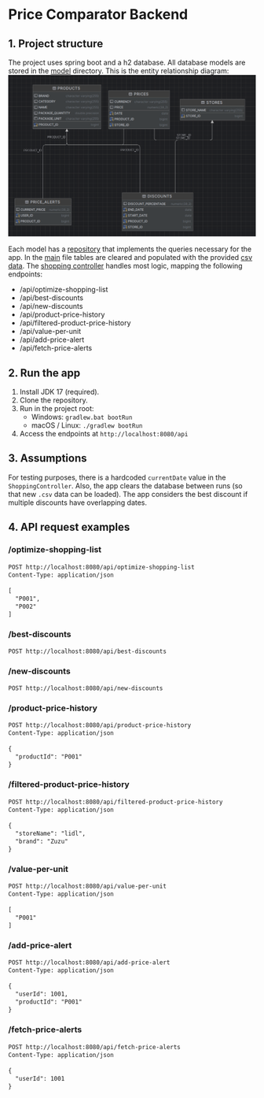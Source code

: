 # Price Comparator Backend  

## 1. Project structure

The project uses spring boot and a h2 database. All database
models are stored in the [model](./src/main/java/com/example/accesachallenge/model)
directory. This is the entity relationship diagram:
![ERD](./ERD.png)

Each model has a [repository](./src/main/java/com/example/accesachallenge/repository)
that implements the queries necessary for the app. In the
[main](./src/main/java/com/example/accesachallenge/AccesaChallengeApplication.java) file
tables are cleared and populated with the provided [csv data](./data). The [shopping controller](./src/main/java/com/example/accesachallenge/controller/ShoppingController.java)
handles most logic, mapping the following endpoints:
* /api/optimize-shopping-list
* /api/best-discounts
* /api/new-discounts
* /api/product-price-history
* /api/filtered-product-price-history
* /api/value-per-unit
* /api/add-price-alert
* /api/fetch-price-alerts

## 2. Run the app
1. Install JDK 17 (required).
2. Clone the repository.
3. Run in the project root:
   - Windows: `gradlew.bat bootRun`
   - macOS / Linux: `./gradlew bootRun`
4. Access the endpoints at `http://localhost:8080/api`

## 3. Assumptions
For testing purposes, there is a hardcoded `currentDate` value in the 
`ShoppingController`. Also, the app clears the database between runs 
(so that new `.csv` data can be loaded). The app considers the best discount if multiple
discounts have overlapping dates.

## 4. API request examples

### /optimize-shopping-list
```http request
POST http://localhost:8080/api/optimize-shopping-list
Content-Type: application/json

[
  "P001",
  "P002"
]
```

### /best-discounts
```http request
POST http://localhost:8080/api/best-discounts
```

### /new-discounts
```http request
POST http://localhost:8080/api/new-discounts
```

### /product-price-history
```http request
POST http://localhost:8080/api/product-price-history
Content-Type: application/json

{
  "productId": "P001"
}
```

### /filtered-product-price-history
```http request
POST http://localhost:8080/api/filtered-product-price-history
Content-Type: application/json

{
  "storeName": "lidl",
  "brand": "Zuzu"
}
```

### /value-per-unit
```http request
POST http://localhost:8080/api/value-per-unit
Content-Type: application/json

[
  "P001"
]
```

### /add-price-alert
```http request
POST http://localhost:8080/api/add-price-alert
Content-Type: application/json

{
  "userId": 1001,
  "productId": "P001"
}
```

### /fetch-price-alerts
```http request
POST http://localhost:8080/api/fetch-price-alerts
Content-Type: application/json

{
  "userId": 1001
}
```